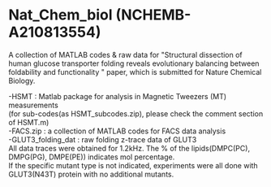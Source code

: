 # Nat_Chem_biol (NCHEMB-A210813554)

A collection of MATLAB codes & raw data for "Structural dissection of human glucose transporter folding reveals evolutionary balancing between foldability and functionality
" paper, which is submitted for Nature Chemical Biology.

-HSMT : Matlab package for analysis in Magnetic Tweezers (MT) measurements\
        (for sub-codes(as HSMT_subcodes.zip), please check the comment section of HSMT.m)\
-FACS.zip : a collection of MATLAB codes for FACS data analysis\
-GLUT3_folding_dat : raw folding z-trace data of GLUT3\
 All data traces were obtained for 1.2kHz. The % of the lipids(DMPC(PC), DMPG(PG), DMPE(PE)) indicates mol percentage.\
 If the specific mutant type is not indicated, experiments were all done with GLUT3(N43T) protein with no additional mutants.
